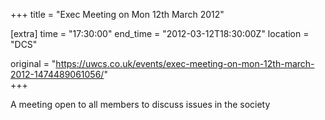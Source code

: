 +++
title = "Exec Meeting on Mon 12th March 2012"

[extra]
time = "17:30:00"
end_time = "2012-03-12T18:30:00Z"
location = "DCS"

original = "https://uwcs.co.uk/events/exec-meeting-on-mon-12th-march-2012-1474489061056/"    
+++

A meeting open to all members to discuss issues in the society

